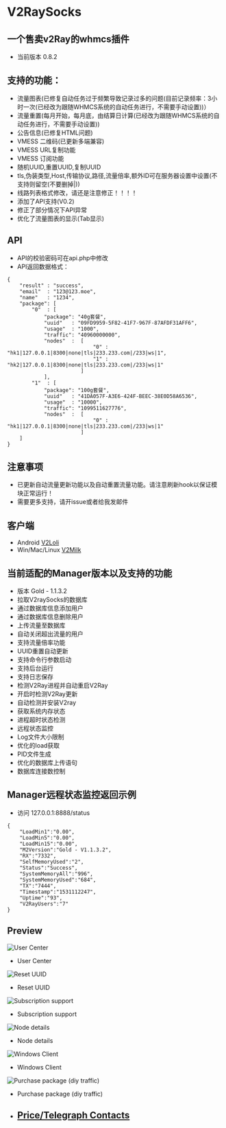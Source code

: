 # V2RaySocks
## 一个售卖v2Ray的whmcs插件
* 当前版本 0.8.2

## 支持的功能：
* 流量图表(已修复自动任务过于频繁导致记录过多的问题(目前记录频率：3小时一次(已经改为跟随WHMCS系统的自动任务进行，不需要手动设置))）
* 流量重置(每月开始，每月底，由结算日计算(已经改为跟随WHMCS系统的自动任务进行，不需要手动设置))
* 公告信息(已修复HTML问题)
* VMESS 二维码(已更新多端兼容)
* VMESS URL复制功能
* VMESS 订阅功能
* 随机UUID,重置UUID,复制UUID
* tls,伪装类型,Host,传输协议,路径,流量倍率,额外ID可在服务器设置中设置(不支持则留空(不要删掉|))
* 线路列表格式修改，请还是注意修正！！！！
* 添加了API支持(V0.2)
* 修正了部分情况下API异常
* 优化了流量图表的显示(Tab显示)

## API
* API的校验密码可在api.php中修改
* API返回数据格式：
```
{
	"result" : "success",
	"email"  : "123@123.moe",
	"name"   : "1234",
	"package": [
		"0"  : [
			"package": "40g套餐",
			"uuid"   : "09FD9959-5F82-41F7-967F-87AFDF31AFF6",
			"usage"  : "1000",
			"traffic": "40960000000",
			"nodes"  :  [
							"0" : "hk1|127.0.0.1|8300|none|tls|233.233.com|/233|ws|1",
							"1" : "hk2|127.0.0.1|8300|none|tls|233.233.com|/233|ws|1"
						]
			],
		"1"  : [
			"package": "100g套餐",
			"uuid"   : "41DA057F-A3E6-424F-BEEC-38E0D58A6536",
			"usage"  : "10000",
			"traffic": "1099511627776",
			"nodes"  :  [
							"0" : "hk1|127.0.0.1|8300|none|tls|233.233.com|/233|ws|1"
						]
	]
}
```

## 注意事项
* 已更新自动流量更新功能以及自动重置流量功能。请注意刷新hook以保证模块正常运行！
* 需要更多支持，请开issue或者给我发邮件

## 客户端
* Android [V2Loli](https://github.com/Zzm317/V2Loli)
* Win/Mac/Linux [V2Milk](https://github.com/Zzm317/V2Milk)

## 当前适配的Manager版本以及支持的功能
* 版本 Gold - 1.1.3.2
* 拉取V2raySocks的数据库
* 通过数据库信息添加用户
* 通过数据库信息删除用户
* 上传流量至数据库
* 自动关闭超出流量的用户
* 支持流量倍率功能
* UUID重置自动更新
* 支持命令行参数启动
* 支持后台运行
* 支持日志保存
* 检测V2Ray进程并自动重启V2Ray
* 开启时检测V2Ray更新
* 自动检测并安装V2ray
* 获取系统内存状态
* 进程超时状态检测
* 远程状态监控
* Log文件大小限制
* 优化的load获取
* PID文件生成
* 优化的数据库上传语句
* 数据库连接数控制

## Manager远程状态监控返回示例
* 访问 127.0.0.1:8888/status
```
{
	"LoadMin1":"0.00",
	"LoadMin5":"0.00",
	"LoadMin15":"0.00",
	"M2Version":"Gold - V1.1.3.2",
	"RX":"7332",
	"SelfMemoryUsed":"2",
	"Status":"Success",
	"SystemMemoryAll":"996",
	"SystemMemoryUsed":"684",
	"TX":"7444",
	"Timestamp":"1531112247",
	"Uptime":"93",
	"V2RayUsers":"7"
}
```

## Preview
![User Center](https://1424971220-files.gitbook.io/~/files/v0/b/gitbook-x-prod.appspot.com/o/spaces%2F-MJHIJV9Hefx67YQct_g%2Fuploads%2FGHuWUod4ju8mBkzu07f3%2F1.png?alt=media&token=7c9a1b35-c02c-48aa-bc72-49c5ddc6e552)

* User Center

![Reset UUID](https://1424971220-files.gitbook.io/~/files/v0/b/gitbook-x-prod.appspot.com/o/spaces%2F-MJHIJV9Hefx67YQct_g%2Fuploads%2FTTgxMTUm4tTTPHakqEvX%2F2.png?alt=media&token=eba6dee6-f814-489c-b85a-5e2418f7028b)

* Reset UUID

![Subscription support](https://1424971220-files.gitbook.io/~/files/v0/b/gitbook-legacy-files/o/assets%2F-MJHIJV9Hefx67YQct_g%2F-MKYskHhISDT-pWtAZAN%2F-MKYtKG7A5qJNtv7odIz%2Fsubscription.png?alt=media&token=12970d5b-6f6e-4202-8df7-025f77a03e53)

* Subscription support

![Node details](https://1424971220-files.gitbook.io/~/files/v0/b/gitbook-legacy-files/o/assets%2F-MJHIJV9Hefx67YQct_g%2F-MKYskHhISDT-pWtAZAN%2F-MKYtmoJqHN0C_Z6_Xyl%2FNode%20details.png?alt=media&token=a953ddae-b09b-445d-b071-0c39cd8f0a8f)

* Node details

![Windows Client](https://1424971220-files.gitbook.io/~/files/v0/b/gitbook-legacy-files/o/assets%2F-MJHIJV9Hefx67YQct_g%2F-MKyLdF8Vo0hf-OutNuF%2F-MKyLhnmFmrqDCvSq4ZU%2F%E5%B1%8F%E5%B9%95%E6%88%AA%E5%9B%BE%202020-10-31%20105631.png?alt=media&token=23feb0d1-dbe2-433f-a68e-08a9a47979f2)

* Windows Client

![Purchase package (diy traffic)](https://1424971220-files.gitbook.io/~/files/v0/b/gitbook-legacy-files/o/assets%2F-MJHIJV9Hefx67YQct_g%2F-MJJSHBFhavazuv8RrAz%2F-MJJTczHqq3tLvtNotub%2F189.png?alt=media&token=4ccc17e9-fd28-463f-9f36-aba46eeb9993)

* Purchase package (diy traffic)


* ## [Price/Telegraph Contacts](https://v2raysocks.doxtex.com/price)
